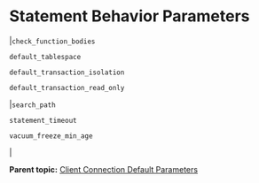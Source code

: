 # Statement Behavior Parameters 

|`check_function_bodies`

 `default_tablespace`

 `default_transaction_isolation`

 `default_transaction_read_only`

|`search_path`

 `statement_timeout`

 `vacuum_freeze_min_age`

|

**Parent topic:** [Client Connection Default Parameters](../topics/g-client-connection-default-parameters.html)

